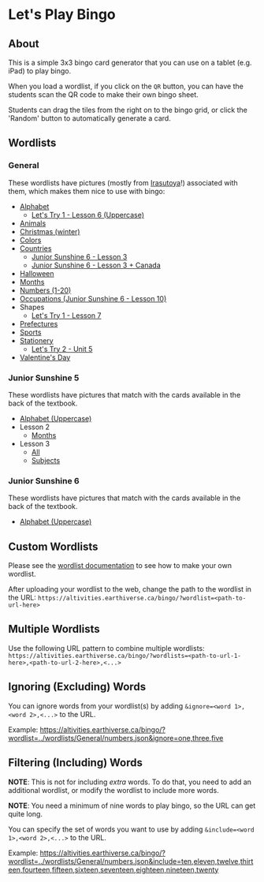 # Let's Play Bingo

## About

This is a simple 3x3 bingo card generator that you can use on a tablet (e.g. iPad) to play bingo.

When you load a wordlist, if you click on the `QR` button, you can have the students scan the QR code to make their own bingo sheet.

Students can drag the tiles from the right on to the bingo grid, or click the 'Random' button to automatically generate a card.

## Wordlists

### General

These wordlists have pictures (mostly from [Irasutoya](https://irasutoya.com)!) associated with them, which makes them nice to use with bingo:

* [Alphabet](https://altivities.earthiverse.ca/bingo/?wordlist=../wordlists/General/alphabet.json)
  * [Let's Try 1 - Lesson 6 (Uppercase)](https://altivities.earthiverse.ca/bingo/?wordlist=../wordlists/LetsTry1/unit6_cards.json)
* [Animals](https://altivities.earthiverse.ca/bingo/?wordlist=../wordlists/General/animals.json)
* [Christmas (winter)](https://altivities.earthiverse.ca/bingo/?wordlist=../wordlists/General/winter.json)
* [Colors](https://altivities.earthiverse.ca/bingo/?wordlist=../wordlists/General/colors.json)
* [Countries](https://altivities.earthiverse.ca/bingo/?wordlist=../wordlists/General/countries.json)
  * [Junior Sunshine 6 - Lesson 3](https://altivities.earthiverse.ca/bingo/?wordlist=../wordlists/JuniorSunshine6/lesson3.json)
  * [Junior Sunshine 6 - Lesson 3 + Canada](https://altivities.earthiverse.ca/bingo/?wordlist=../wordlists/General/countries.json&include=the%20U.S.A.,Brazil,Japan,South%20Korea,China,India,the%20U.K.,France,Germany,Italy,Switzerland,Australia,Egypt,Kenya,Canada)
* [Halloween](https://altivities.earthiverse.ca/bingo/?wordlist=../wordlists/General/halloween.json)
* [Months](https://altivities.earthiverse.ca/bingo/?wordlist=../wordlists/General/months.json)
* [Numbers (1-20)](https://altivities.earthiverse.ca/bingo/?wordlist=../wordlists/General/numbers.json)
* [Occupations (Junior Sunshine 6 - Lesson 10)](https://altivities.earthiverse.ca/bingo/?wordlist=../wordlists/JuniorSunshine6/lesson10.json)
* Shapes
  * [Let's Try 1 - Lesson 7](https://altivities.earthiverse.ca/bingo/?wordlist=../wordlists/LetsTry1/unit7_cards.json)
* [Prefectures](https://altivities.earthiverse.ca/bingo/?wordlist=../wordlists/Hepburn/prefectures.json)
* [Sports](https://altivities.earthiverse.ca/bingo/?wordlist=../wordlists/General/sports.json)
* [Stationery](https://altivities.earthiverse.ca/bingo/?wordlist=../wordlists/General/stationery.json)
  * [Let's Try 2 - Unit 5](https://altivities.earthiverse.ca/bingo/?wordlist=../wordlists/LetsTry2/unit5_cards.json)
* [Valentine's Day](https://altivities.earthiverse.ca/bingo/?wordlist=../wordlists/General/valentines.json)

### Junior Sunshine 5

These wordlists have pictures that match with the cards available in the back of the textbook.

* [Alphabet (Uppercase)](https://altivities.earthiverse.ca/bingo/?wordlist=../wordlists/JuniorSunshine5/alphabet_cards.json)
* Lesson 2
  * [Months](https://altivities.earthiverse.ca/bingo/?wordlist=../wordlists/JuniorSunshine5/lesson2_cards.json)
* Lesson 3
  * [All](https://altivities.earthiverse.ca/bingo/?wordlist=../wordlists/JuniorSunshine5/lesson3_cards.json)
  * [Subjects](https://altivities.earthiverse.ca/bingo/?wordlist=../wordlists/JuniorSunshine5/lesson2_cards.json&ignore=doctor,soccer%20player,police%20officer,florist,teacher)

### Junior Sunshine 6

These wordlists have pictures that match with the cards available in the back of the textbook.

* [Alphabet (Uppercase)](https://altivities.earthiverse.ca/bingo/?wordlist=../wordlists/JuniorSunshine5/alphabet_cards.json)

## Custom Wordlists

Please see the [wordlist documentation](../wordlists/) to see how to make your own wordlist.

After uploading your wordlist to the web, change the path to the wordlist in the URL: `https://altivities.earthiverse.ca/bingo/?wordlist=<path-to-url-here>`

## Multiple Wordlists

Use the following URL pattern to combine multiple wordlists:
`https://altivities.earthiverse.ca/bingo/?wordlists=<path-to-url-1-here>,<path-to-url-2-here>,<...>`

## Ignoring (Excluding) Words

You can ignore words from your wordlist(s) by adding `&ignore=<word 1>,<word 2>,<...>` to the URL.

Example: <https://altivities.earthiverse.ca/bingo/?wordlist=../wordlists/General/numbers.json&ignore=one,three,five>

## Filtering (Including) Words

**NOTE**: This is not for including *extra* words. To do that, you need to add an additional wordlist, or modify the wordlist to include more words.

**NOTE**: You need a minimum of nine words to play bingo, so the URL can get quite long.

You can specify the set of words you want to use by adding `&include=<word 1>,<word 2>,<...>` to the URL.

Example: <https://altivities.earthiverse.ca/bingo/?wordlist=../wordlists/General/numbers.json&include=ten,eleven,twelve,thirteen,fourteen,fifteen,sixteen,seventeen,eighteen,nineteen,twenty>
